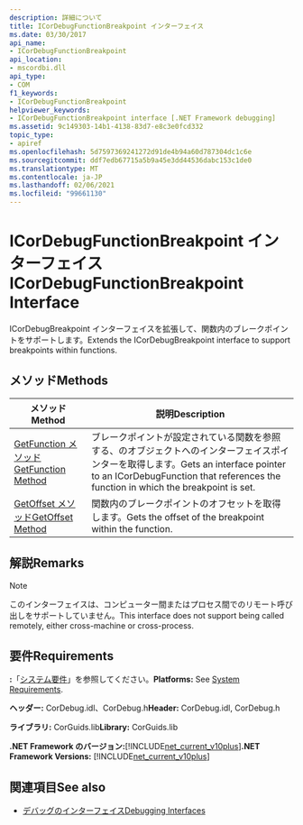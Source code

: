 ```yaml
---
description: 詳細について
title: ICorDebugFunctionBreakpoint インターフェイス
ms.date: 03/30/2017
api_name:
- ICorDebugFunctionBreakpoint
api_location:
- mscordbi.dll
api_type:
- COM
f1_keywords:
- ICorDebugFunctionBreakpoint
helpviewer_keywords:
- ICorDebugFunctionBreakpoint interface [.NET Framework debugging]
ms.assetid: 9c149303-14b1-4138-83d7-e8c3e0fcd332
topic_type:
- apiref
ms.openlocfilehash: 5d7597369241272d91de4b94a60d787304dc1c6e
ms.sourcegitcommit: ddf7edb67715a5b9a45e3dd44536dabc153c1de0
ms.translationtype: MT
ms.contentlocale: ja-JP
ms.lasthandoff: 02/06/2021
ms.locfileid: "99661130"
---
```

# <a name="icordebugfunctionbreakpoint-interface"></a><span data-ttu-id="cf11b-103">ICorDebugFunctionBreakpoint インターフェイス</span><span class="sxs-lookup"><span data-stu-id="cf11b-103">ICorDebugFunctionBreakpoint Interface</span></span>

<span data-ttu-id="cf11b-104">ICorDebugBreakpoint インターフェイスを拡張して、関数内のブレークポイントをサポートします。</span><span class="sxs-lookup"><span data-stu-id="cf11b-104">Extends the ICorDebugBreakpoint interface to support breakpoints within functions.</span></span>  
  
## <a name="methods"></a><span data-ttu-id="cf11b-105">メソッド</span><span class="sxs-lookup"><span data-stu-id="cf11b-105">Methods</span></span>  
  
|<span data-ttu-id="cf11b-106">メソッド</span><span class="sxs-lookup"><span data-stu-id="cf11b-106">Method</span></span>|<span data-ttu-id="cf11b-107">説明</span><span class="sxs-lookup"><span data-stu-id="cf11b-107">Description</span></span>|  
|------------|-----------------|  
|[<span data-ttu-id="cf11b-108">GetFunction メソッド</span><span class="sxs-lookup"><span data-stu-id="cf11b-108">GetFunction Method</span></span>](icordebugfunctionbreakpoint-getfunction-method.md)|<span data-ttu-id="cf11b-109">ブレークポイントが設定されている関数を参照する、のオブジェクトへのインターフェイスポインターを取得します。</span><span class="sxs-lookup"><span data-stu-id="cf11b-109">Gets an interface pointer to an ICorDebugFunction that references the function in which the breakpoint is set.</span></span>|  
|[<span data-ttu-id="cf11b-110">GetOffset メソッド</span><span class="sxs-lookup"><span data-stu-id="cf11b-110">GetOffset Method</span></span>](icordebugfunctionbreakpoint-getoffset-method.md)|<span data-ttu-id="cf11b-111">関数内のブレークポイントのオフセットを取得します。</span><span class="sxs-lookup"><span data-stu-id="cf11b-111">Gets the offset of the breakpoint within the function.</span></span>|  
  
## <a name="remarks"></a><span data-ttu-id="cf11b-112">解説</span><span class="sxs-lookup"><span data-stu-id="cf11b-112">Remarks</span></span>  
  
> [!NOTE]
> <span data-ttu-id="cf11b-113">このインターフェイスは、コンピューター間またはプロセス間でのリモート呼び出しをサポートしていません。</span><span class="sxs-lookup"><span data-stu-id="cf11b-113">This interface does not support being called remotely, either cross-machine or cross-process.</span></span>  
  
## <a name="requirements"></a><span data-ttu-id="cf11b-114">要件</span><span class="sxs-lookup"><span data-stu-id="cf11b-114">Requirements</span></span>  

 <span data-ttu-id="cf11b-115">**:**「[システム要件](../../get-started/system-requirements.md)」を参照してください。</span><span class="sxs-lookup"><span data-stu-id="cf11b-115">**Platforms:** See [System Requirements](../../get-started/system-requirements.md).</span></span>  
  
 <span data-ttu-id="cf11b-116">**ヘッダー:** CorDebug.idl、CorDebug.h</span><span class="sxs-lookup"><span data-stu-id="cf11b-116">**Header:** CorDebug.idl, CorDebug.h</span></span>  
  
 <span data-ttu-id="cf11b-117">**ライブラリ:** CorGuids.lib</span><span class="sxs-lookup"><span data-stu-id="cf11b-117">**Library:** CorGuids.lib</span></span>  
  
 <span data-ttu-id="cf11b-118">**.NET Framework のバージョン:**[!INCLUDE[net_current_v10plus](../../../../includes/net-current-v10plus-md.md)]</span><span class="sxs-lookup"><span data-stu-id="cf11b-118">**.NET Framework Versions:** [!INCLUDE[net_current_v10plus](../../../../includes/net-current-v10plus-md.md)]</span></span>  
  
## <a name="see-also"></a><span data-ttu-id="cf11b-119">関連項目</span><span class="sxs-lookup"><span data-stu-id="cf11b-119">See also</span></span>

- [<span data-ttu-id="cf11b-120">デバッグのインターフェイス</span><span class="sxs-lookup"><span data-stu-id="cf11b-120">Debugging Interfaces</span></span>](debugging-interfaces.md)
